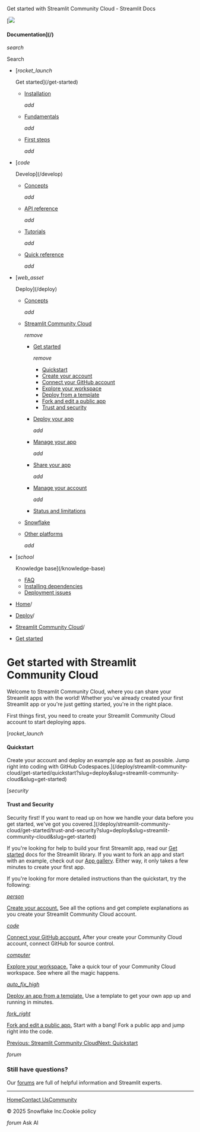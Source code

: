 ﻿Get started with Streamlit Community Cloud - Streamlit Docs

[![](/logo.svg)

#### Documentation](/)

*search*

Search

* [*rocket\_launch*

  Get started](/get-started)
  + [Installation](/get-started/installation)

    *add*
  + [Fundamentals](/get-started/fundamentals)

    *add*
  + [First steps](/get-started/tutorials)

    *add*
* [*code*

  Develop](/develop)
  + [Concepts](/develop/concepts)

    *add*
  + [API reference](/develop/api-reference)

    *add*
  + [Tutorials](/develop/tutorials)

    *add*
  + [Quick reference](/develop/quick-reference)

    *add*
* [*web\_asset*

  Deploy](/deploy)
  + [Concepts](/deploy/concepts)

    *add*
  + [Streamlit Community Cloud](/deploy/streamlit-community-cloud)

    *remove*

    - [Get started](/deploy/streamlit-community-cloud/get-started)

      *remove*

      * [Quickstart](/deploy/streamlit-community-cloud/get-started/quickstart)
      * [Create your account](/deploy/streamlit-community-cloud/get-started/create-your-account)
      * [Connect your GitHub account](/deploy/streamlit-community-cloud/get-started/connect-your-github-account)
      * [Explore your workspace](/deploy/streamlit-community-cloud/get-started/explore-your-workspace)
      * [Deploy from a template](/deploy/streamlit-community-cloud/get-started/deploy-from-a-template)
      * [Fork and edit a public app](/deploy/streamlit-community-cloud/get-started/fork-and-edit-a-public-app)
      * [Trust and security](/deploy/streamlit-community-cloud/get-started/trust-and-security)
    - [Deploy your app](/deploy/streamlit-community-cloud/deploy-your-app)

      *add*
    - [Manage your app](/deploy/streamlit-community-cloud/manage-your-app)

      *add*
    - [Share your app](/deploy/streamlit-community-cloud/share-your-app)

      *add*
    - [Manage your account](/deploy/streamlit-community-cloud/manage-your-account)

      *add*
    - [Status and limitations](/deploy/streamlit-community-cloud/status)
  + [Snowflake](/deploy/snowflake)
  + [Other platforms](/deploy/tutorials)

    *add*
* [*school*

  Knowledge base](/knowledge-base)
  + [FAQ](/knowledge-base/using-streamlit)
  + [Installing dependencies](/knowledge-base/dependencies)
  + [Deployment issues](/knowledge-base/deploy)

* [Home](/)/
* [Deploy](/deploy)/
* [Streamlit Community Cloud](/deploy/streamlit-community-cloud)/
* [Get started](/deploy/streamlit-community-cloud/get-started)

Get started with Streamlit Community Cloud
==========================================

Welcome to Streamlit Community Cloud, where you can share your Streamlit apps with the world! Whether you've already created your first Streamlit app or you're just getting started, you're in the right place.

First things first, you need to create your Streamlit Community Cloud account to start deploying apps.

[*rocket\_launch*

#### Quickstart

Create your account and deploy an example app as fast as possible. Jump right into coding with GitHub Codespaces.](/deploy/streamlit-community-cloud/get-started/quickstart?slug=deploy&slug=streamlit-community-cloud&slug=get-started)

[*security*

#### Trust and Security

Security first! If you want to read up on how we handle your data before you get started, we've got you covered.](/deploy/streamlit-community-cloud/get-started/trust-and-security?slug=deploy&slug=streamlit-community-cloud&slug=get-started)

If you're looking for help to build your first Streamlit app, read our [Get started](/get-started) docs for the Streamlit library. If you want to fork an app and start with an example, check out our [App gallery](https://streamlit.io/gallery). Either way, it only takes a few minutes to create your first app.

If you're looking for more detailed instructions than the quickstart, try the following:

[*person*](/deploy/streamlit-community-cloud/get-started/create-your-account)

[Create your account.](/deploy/streamlit-community-cloud/get-started/create-your-account) See all the options and get complete explanations as you create your Streamlit Community Cloud account.

[*code*](/deploy/streamlit-community-cloud/get-started/connect-your-github-account)

[Connect your GitHub account.](/deploy/streamlit-community-cloud/get-started/connect-your-github-account) After your create your Community Cloud account, connect GitHub for source control.

[*computer*](/deploy/streamlit-community-cloud/get-started/explore-your-workspace)

[Explore your workspace.](/deploy/streamlit-community-cloud/get-started/explore-your-workspace) Take a quick tour of your Community Cloud workspace. See where all the magic happens.

[*auto\_fix\_high*](/deploy/streamlit-community-cloud/get-started/deploy-from-a-template)

[Deploy an app from a template.](/deploy/streamlit-community-cloud/get-started/deploy-from-a-template) Use a template to get your own app up and running in minutes.

[*fork\_right*](/deploy/streamlit-community-cloud/get-started/fork-and-edit-a-public-app)

[Fork and edit a public app.](/deploy/streamlit-community-cloud/get-started/fork-and-edit-a-public-app) Start with a bang! Fork a public app and jump right into the code.

[Previous: Streamlit Community Cloud](/deploy/streamlit-community-cloud)[Next: Quickstart](/deploy/streamlit-community-cloud/get-started/quickstart)

*forum*

### Still have questions?

Our [forums](https://discuss.streamlit.io) are full of helpful information and Streamlit experts.

---

[Home](/)[Contact Us](mailto:hello@streamlit.io?subject=Contact%20from%20documentation%20)[Community](https://discuss.streamlit.io)

© 2025 Snowflake Inc.Cookie policy

*forum* Ask AI
